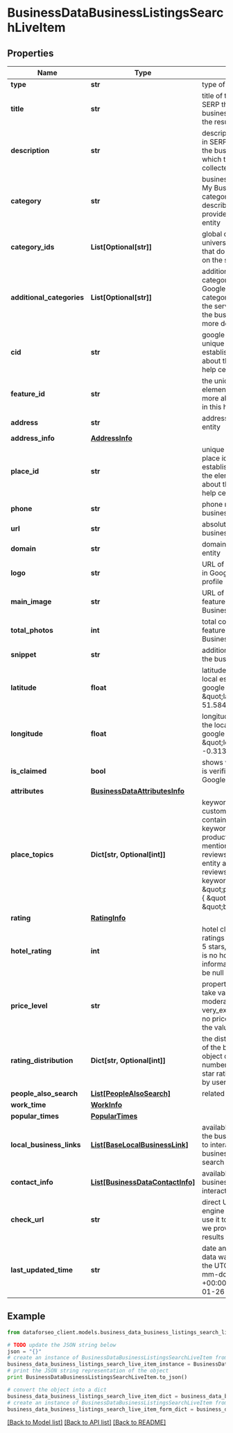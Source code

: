 # BusinessDataBusinessListingsSearchLiveItem


## Properties

Name | Type | Description | Notes
------------ | ------------- | ------------- | -------------
**type** | **str** | type of element | [optional] 
**title** | **str** | title of the element in SERP the name of the business entity for which the results are collected | [optional] 
**description** | **str** | description of the element in SERP the description of the business entity for which the results are collected | [optional] 
**category** | **str** | business category Google My Business general category that best describes the services provided by the business entity | [optional] 
**category_ids** | **List[Optional[str]]** | global category IDs universal category IDs that do not change based on the selected country | [optional] 
**additional_categories** | **List[Optional[str]]** | additional business categories additional Google My Business categories that describe the services provided by the business entity in more detail | [optional] 
**cid** | **str** | google-defined client id unique id of a local establishment learn more about the identifier in this help center article | [optional] 
**feature_id** | **str** | the unique identifier of the element in SERP learn more about the identifier in this help center article | [optional] 
**address** | **str** | address of the business entity | [optional] 
**address_info** | [**AddressInfo**](AddressInfo.md) |  | [optional] 
**place_id** | **str** | unique place identifier place id of the local establishment featured in the element learn more about the identifier in this help center article | [optional] 
**phone** | **str** | phone number of the business entity | [optional] 
**url** | **str** | absolute url of the business entity | [optional] 
**domain** | **str** | domain of the business entity | [optional] 
**logo** | **str** | URL of the logo featured in Google My Business profile | [optional] 
**main_image** | **str** | URL of the main image featured in Google My Business profile | [optional] 
**total_photos** | **int** | total count of images featured in Google My Business profile | [optional] 
**snippet** | **str** | additional information on the business entity | [optional] 
**latitude** | **float** | latitude coordinate of the local establishments in google maps example: \&quot;latitude\&quot;: 51.584091 | [optional] 
**longitude** | **float** | longitude coordinate of the local establishment in google maps example: \&quot;longitude\&quot;: -0.31365919999999997 | [optional] 
**is_claimed** | **bool** | shows whether the entity is verified by its owner on Google Maps | [optional] 
**attributes** | [**BusinessDataAttributesInfo**](BusinessDataAttributesInfo.md) |  | [optional] 
**place_topics** | **Dict[str, Optional[int]]** | keywords mentioned in customer reviews contains most popular keywords related to products/services mentioned in customer reviews of a business entity and the number of reviews mentioning each keyword example:  \&quot;place_topics\&quot;: { \&quot;egg roll\&quot;: 48, \&quot;birthday\&quot;: 33 } | [optional] 
**rating** | [**RatingInfo**](RatingInfo.md) |  | [optional] 
**hotel_rating** | **int** | hotel class rating class ratings range between 1-5 stars, learn more if there is no hotel class rating information, the value will be null | [optional] 
**price_level** | **str** | property price level can take values: inexpensive, moderate, expensive, very_expensive if there is no price level information, the value will be null | [optional] 
**rating_distribution** | **Dict[str, Optional[int]]** | the distribution of ratings of the business entity the object displays the number of 1-star to 5-star ratings, as reviewed by users | [optional] 
**people_also_search** | [**List[PeopleAlsoSearch]**](PeopleAlsoSearch.md) | related business entities | [optional] 
**work_time** | [**WorkInfo**](WorkInfo.md) |  | [optional] 
**popular_times** | [**PopularTimes**](PopularTimes.md) |  | [optional] 
**local_business_links** | [**List[BaseLocalBusinessLink]**](BaseLocalBusinessLink.md) | available interactions with the business list of options to interact with the business directly from search results | [optional] 
**contact_info** | [**List[BusinessDataContactInfo]**](BusinessDataContactInfo.md) | available contacts of the business list of contacts to interact with the business | [optional] 
**check_url** | **str** | direct URL to search engine results you can use it to make sure that we provided accurate results | [optional] 
**last_updated_time** | **str** | date and time when the data was last updated in the UTC format: “yyyy-mm-dd hh-mm-ss +00:00” example: 2023-01-26 09:03:15 +00:00 | [optional] 

## Example

```python
from dataforseo_client.models.business_data_business_listings_search_live_item import BusinessDataBusinessListingsSearchLiveItem

# TODO update the JSON string below
json = "{}"
# create an instance of BusinessDataBusinessListingsSearchLiveItem from a JSON string
business_data_business_listings_search_live_item_instance = BusinessDataBusinessListingsSearchLiveItem.from_json(json)
# print the JSON string representation of the object
print BusinessDataBusinessListingsSearchLiveItem.to_json()

# convert the object into a dict
business_data_business_listings_search_live_item_dict = business_data_business_listings_search_live_item_instance.to_dict()
# create an instance of BusinessDataBusinessListingsSearchLiveItem from a dict
business_data_business_listings_search_live_item_form_dict = business_data_business_listings_search_live_item.from_dict(business_data_business_listings_search_live_item_dict)
```
[[Back to Model list]](../README.md#documentation-for-models) [[Back to API list]](../README.md#documentation-for-api-endpoints) [[Back to README]](../README.md)


